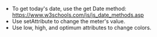 - To get today's date, use the get Date method: https://www.w3schools.com/js/js_date_methods.asp
- Use setAttribute to change the meter's value.
- Use low, high, and optimum attributes to change colors.
